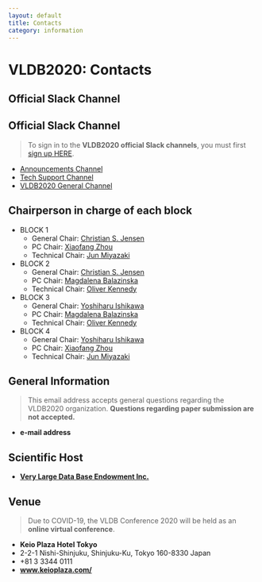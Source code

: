 ```yaml
---
layout: default
title: Contacts
category: information
---
```


# VLDB2020: Contacts

## Official Slack Channel

## Official Slack Channel

> To sign in to the **VLDB2020 official Slack channels**, you must first <a class="btn btn-red" href="https://tokyo.vldb2020.org/?slack=signup">sign up HERE</a>.

* [Announcements Channel](https://tokyo.vldb2020.org/?slack=announcements)
* [Tech Support Channel](https://tokyo.vldb2020.org/?slack=support)
* [VLDB2020 General Channel](https://tokyo.vldb2020.org/?slack=general) 

## Chairperson in charge of each block

* BLOCK 1
    * General Chair: <a href="Christian S. Jensen">Christian S. Jensen</a>
    * PC Chair: <a href="uqxzhou@uq.edu.au">Xiaofang Zhou</a>
    * Technical Chair: <a href="mailto:miyazaki@cs.titech.ac.jp">Jun Miyazaki</a> 
* BLOCK 2
    * General Chair: <a href="Christian S. Jensen">Christian S. Jensen</a>
    * PC Chair: <a href="magda@cs.washington.edu">Magdalena Balazinska</a>
    * Technical Chair: <a href="okennedy@buffalo.edu">Oliver Kennedy</a>
* BLOCK 3
    * General Chair: <a href="ishikawa@i.nagoya-u.ac.jp">Yoshiharu Ishikawa</a>
    * PC Chair: <a href="magda@cs.washington.edu">Magdalena Balazinska</a>
    * Technical Chair: <a href="okennedy@buffalo.edu">Oliver Kennedy</a>
* BLOCK 4
    * General Chair: <a href="ishikawa@i.nagoya-u.ac.jp">Yoshiharu Ishikawa</a>
    * PC Chair: <a href="uqxzhou@uq.edu.au">Xiaofang Zhou</a>
    * Technical Chair: <a href="mailto:miyazaki@cs.titech.ac.jp">Jun Miyazaki</a> 


## General Information

> This email address accepts general questions regarding the VLDB2020 organization. **Questions regarding paper submission are not accepted.**

<ul class="fa-ul">
    <li><span class="fa-li"><i class="far fa-envelope"></i></span><strong><span class="contactaddress">e-mail address</span></strong></li>
</ul>

## Scientific Host

<ul class="fa-ul">
    <li><span class="fa-li"><i class="fas fa-external-link-alt"></i></span><strong><a href="vldb.org" target="_blank">Very Large Data Base Endowment Inc.</a></strong></li>
</ul>

## Venue

> Due to COVID-19, the VLDB Conference 2020 will be held as an **online virtual conference**.

<ul class="fa-ul">
    <li><span class="fa-li"><i class="fas fa-hotel"></i></span><strong>Keio Plaza Hotel
            Tokyo</strong></li>
    <li><span class="fa-li"><i class="fas fa-map"></i></span>2-2-1 Nishi-Shinjuku,
        Shinjuku-Ku,
        Tokyo
        160-8330 Japan</li>
    <li><span class="fa-li"><i class="fas fa-phone"></i></span>+81 3 3344 0111</li>
        <li><span class="fa-li"><i class="fas fa-external-link-alt"></i></span><strong><a href="https://www.keioplaza.com/" target="_blank">www.keioplaza.com/</a></strong></li>
</ul>